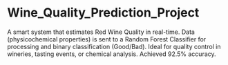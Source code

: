 # Wine_Quality_Prediction_Project
A smart system that estimates Red Wine Quality in real-time. Data (physicochemical properties) is sent to a Random Forest Classifier for processing and binary classification (Good/Bad). Ideal for quality control in wineries, tasting events, or chemical analysis. Achieved 92.5% accuracy.
